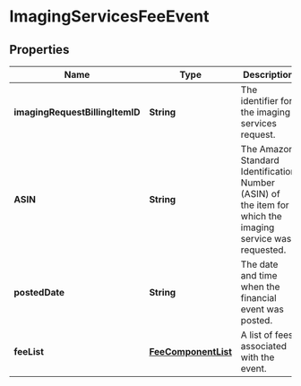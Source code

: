 
# ImagingServicesFeeEvent

## Properties
Name | Type | Description | Notes
------------ | ------------- | ------------- | -------------
**imagingRequestBillingItemID** | **String** | The identifier for the imaging services request. |  [optional]
**ASIN** | **String** | The Amazon Standard Identification Number (ASIN) of the item for which the imaging service was requested. |  [optional]
**postedDate** | **String** | The date and time when the financial event was posted. |  [optional]
**feeList** | [**FeeComponentList**](FeeComponentList.md) | A list of fees associated with the event. |  [optional]



